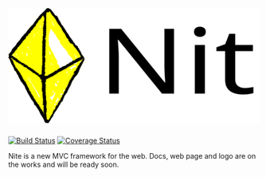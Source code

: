 # ![Nite](branding/logo.svg)

[![Build Status][ci-img]][ci-url] [![Coverage Status][cover-img]][cover-url]

Nite is a new MVC framework for the web. Docs, web page and logo are on the works and will be ready soon.

[ci-img]: https://circleci.com/gh/manvalls/nite.svg?style=shield
[ci-url]: https://circleci.com/gh/manvalls/nite
[cover-img]: https://coveralls.io/repos/manvalls/nite/badge.svg?branch=master&service=github
[cover-url]: https://coveralls.io/github/manvalls/nite?branch=master
